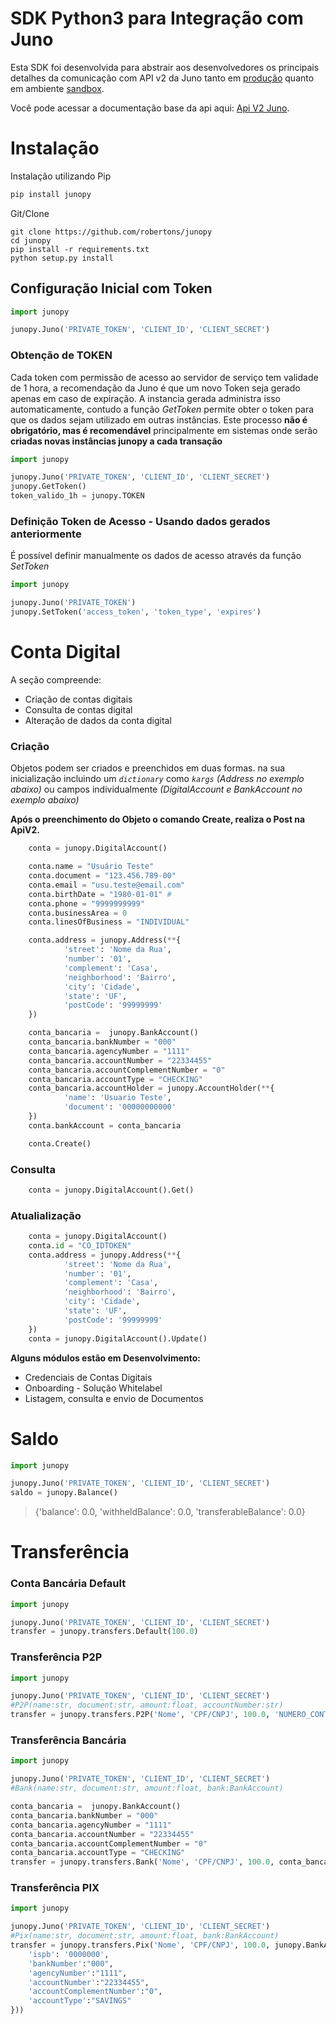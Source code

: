 

# SDK Python3 para Integração com Juno

Esta SDK foi desenvolvida para abstrair aos desenvolvedores os principais detalhes da comunicação com API v2 da Juno tanto em [produção](https://juno.com.br/#) quanto em ambiente [sandbox](https://sandbox.juno.com.br/#).

Você pode acessar a documentação base da api aqui: [Api V2 Juno](https://dev.juno.com.br/api/v2).

# Instalação
Instalação utilizando Pip
```bash
pip install junopy
```
Git/Clone
```
git clone https://github.com/robertons/junopy
cd junopy
pip install -r requirements.txt
python setup.py install
```

## Configuração Inicial com Token

```python
import junopy

junopy.Juno('PRIVATE_TOKEN', 'CLIENT_ID', 'CLIENT_SECRET')
```
### Obtenção de TOKEN

Cada token com permissão de acesso ao servidor de serviço tem validade de 1 hora, a recomendação da Juno é que um novo Token seja gerado apenas em caso de expiração. A instancia gerada administra isso automaticamente, contudo a função *GetToken* permite obter o token para que os dados sejam utilizado em outras instâncias.  Este processo **não é obrigatório, mas é recomendável** principalmente em sistemas onde serão **criadas novas instâncias junopy a cada transação**

```python
import junopy

junopy.Juno('PRIVATE_TOKEN', 'CLIENT_ID', 'CLIENT_SECRET')
junopy.GetToken()
token_valido_1h = junopy.TOKEN
```

### Definição Token de Acesso - Usando dados gerados anteriormente

É possível definir manualmente os dados de acesso através da função *SetToken*

```python
import junopy

junopy.Juno('PRIVATE_TOKEN')
junopy.SetToken('access_token', 'token_type', 'expires')
```

# Conta Digital
A seção compreende:
-   Criação de contas digitais
-   Consulta de contas digital
-   Alteração de dados da conta digital

### Criação

Objetos podem ser criados e preenchidos em duas formas. na sua inicialização incluindo um *`dictionary`*  como *`kargs`* *(Address no exemplo abaixo)* ou campos individualmente *(DigitalAccount e BankAccount no exemplo abaixo)*

**Após o preenchimento do Objeto o comando Create, realiza o Post na ApiV2.**

```python
	conta = junopy.DigitalAccount()

    conta.name = "Usuário Teste"
    conta.document = "123.456.789-00"
    conta.email = "usu.teste@email.com"
    conta.birthDate = "1980-01-01" #
    conta.phone = "9999999999"
    conta.businessArea = 0
    conta.linesOfBusiness = "INDIVIDUAL"

    conta.address = junopy.Address(**{
    		'street': 'Nome da Rua',
    		'number': '01',
    		'complement': 'Casa',
    		'neighborhood': 'Bairro',
    		'city': 'Cidade',
    		'state': 'UF',
    		'postCode': '99999999'
    })

    conta_bancaria =  junopy.BankAccount()
    conta_bancaria.bankNumber = "000"
    conta_bancaria.agencyNumber = "1111"
    conta_bancaria.accountNumber = "22334455"
    conta_bancaria.accountComplementNumber = "0"
    conta_bancaria.accountType = "CHECKING"
    conta_bancaria.accountHolder = junopy.AccountHolder(**{
    		'name': 'Usuario Teste',
    		'document': '00000000000'
    })
    conta.bankAccount = conta_bancaria

    conta.Create()
```

### Consulta
```python
	conta = junopy.DigitalAccount().Get()
```

### Atualialização
```python
	conta = junopy.DigitalAccount()
	conta.id = "CO_IDTOKEN"
	conta.address = junopy.Address(**{
    		'street': 'Nome da Rua',
    		'number': '01',
    		'complement': 'Casa',
    		'neighborhood': 'Bairro',
    		'city': 'Cidade',
    		'state': 'UF',
    		'postCode': '99999999'
    })
	conta = junopy.DigitalAccount().Update()
```
**Alguns módulos estão em Desenvolvimento:**

 - Credenciais de Contas Digitais
 - Onboarding - Solução Whitelabel
 - Listagem, consulta e envio de Documentos

# Saldo
```python
import junopy

junopy.Juno('PRIVATE_TOKEN', 'CLIENT_ID', 'CLIENT_SECRET')
saldo = junopy.Balance()
```
> {'balance': 0.0, 'withheldBalance': 0.0, 'transferableBalance': 0.0}

# Transferência

### Conta Bancária Default
```python
import junopy

junopy.Juno('PRIVATE_TOKEN', 'CLIENT_ID', 'CLIENT_SECRET')
transfer = junopy.transfers.Default(100.0)
```
### Transferência P2P
```python
import junopy

junopy.Juno('PRIVATE_TOKEN', 'CLIENT_ID', 'CLIENT_SECRET')
#P2P(name:str, document:str, amount:float, accountNumber:str)
transfer = junopy.transfers.P2P('Nome', 'CPF/CNPJ', 100.0, 'NUMERO_CONTA_2P')
```

### Transferência Bancária
```python
import junopy

junopy.Juno('PRIVATE_TOKEN', 'CLIENT_ID', 'CLIENT_SECRET')
#Bank(name:str, document:str, amount:float, bank:BankAccount)

conta_bancaria =  junopy.BankAccount()
conta_bancaria.bankNumber = "000"
conta_bancaria.agencyNumber = "1111"
conta_bancaria.accountNumber = "22334455"
conta_bancaria.accountComplementNumber = "0"
conta_bancaria.accountType = "CHECKING"
transfer = junopy.transfers.Bank('Nome', 'CPF/CNPJ', 100.0, conta_bancaria)
```


### Transferência PIX
```python
import junopy

junopy.Juno('PRIVATE_TOKEN', 'CLIENT_ID', 'CLIENT_SECRET')
#Pix(name:str, document:str, amount:float, bank:BankAccount)
transfer = junopy.transfers.Pix('Nome', 'CPF/CNPJ', 100.0, junopy.BankAccount(**{
	'ispb': '0000000',
	'bankNumber':"000",
	'agencyNumber':"1111",
	'accountNumber':"22334455",
	'accountComplementNumber':"0",
	'accountType':"SAVINGS"
}))
```
